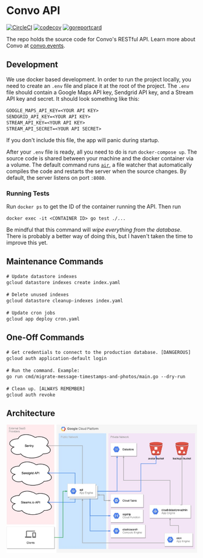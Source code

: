 # Convo API

[![CircleCI](https://img.shields.io/circleci/build/github/hiconvo/api?label=circleci)](https://circleci.com/gh/hiconvo/api) [![codecov](https://img.shields.io/codecov/c/gh/hiconvo/api)](https://codecov.io/gh/hiconvo/api) [![goreportcard](https://goreportcard.com/badge/github.com/hiconvo/api)](https://goreportcard.com/badge/github.com/hiconvo/api)

The repo holds the source code for Convo's RESTful API. Learn more about Convo at [convo.events](https://convo.events).

## Development

We use docker based development. In order to run the project locally, you need to create an `.env` file and place it at the root of the project. The `.env` file should contain a Google Maps API key, Sendgrid API key, and a Stream API key and secret. It should look something like this:

```
GOOGLE_MAPS_API_KEY=<YOUR API KEY>
SENDGRID_API_KEY=<YOUR API KEY>
STREAM_API_KEY=<YOUR API KEY>
STREAM_API_SECRET=<YOUR API SECRET>
```

If you don't include this file, the app will panic during startup.

After your `.env` file is ready, all you need to do is run `docker-compose up`. The source code is shared between your machine and the docker container via a volume. The default command runs [`air`](https://github.com/cosmtrek/air), a file watcher that automatically compiles the code and restarts the server when the source changes. By default, the server listens on port `:8080`.

### Running Tests

Run `docker ps` to get the ID of the container running the API. Then run

```
docker exec -it <CONTAINER ID> go test ./...
```

Be mindful that this command will *wipe everything from the database*. There is probably a better way of doing this, but I haven't taken the time to improve this yet.

## Maintenance Commands

```
# Update datastore indexes
gcloud datastore indexes create index.yaml

# Delete unused indexes
gcloud datastore cleanup-indexes index.yaml

# Update cron jobs
gcloud app deploy cron.yaml
```

## One-Off Commands

```
# Get credentials to connect to the production database. [DANGEROUS]
gcloud auth application-default login

# Run the command. Example:
go run cmd/migrate-message-timestamps-and-photos/main.go --dry-run

# Clean up. [ALWAYS REMEMBER]
gcloud auth revoke
```

## Architecture

![Architecture](architecture.jpg)
